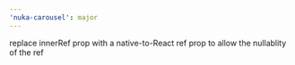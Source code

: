```yaml
---
'nuka-carousel': major
---
```


replace innerRef prop with a native-to-React ref prop to allow the nullablity of the ref
